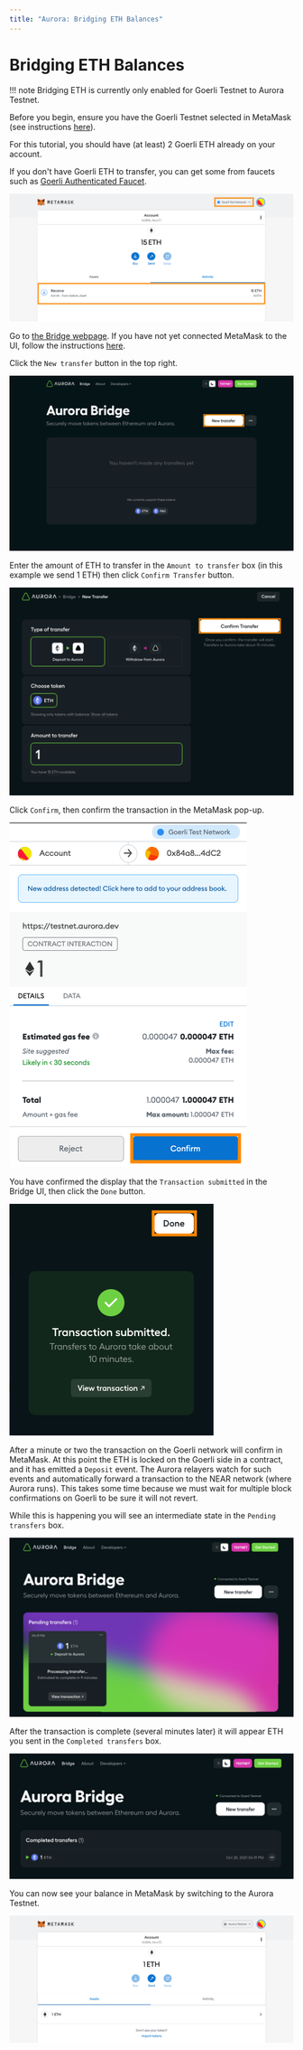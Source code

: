 ```yaml
---
title: "Aurora: Bridging ETH Balances"
---
```


# Bridging ETH Balances

!!! note
    Bridging ETH is currently only enabled for Goerli Testnet to Aurora Testnet.

Before you begin, ensure you have the Goerli Testnet selected in MetaMask (see instructions [here](../connect/metamask.md)).

For this tutorial, you should have (at least) 2 Goerli ETH already on your account.

If you don't have Goerli ETH to transfer, you can get some from faucets such as [Goerli Authenticated Faucet](https://faucet.goerli.mudit.blog/).

![metamask-goerli-eth](../../_img/metamask_goerli_eth.png)

Go to [the Bridge webpage](https://testnet.aurora.dev/bridge).
If you have not yet connected MetaMask to the UI, follow the instructions [here](../connect/metamask.md).

Click the `New transfer` button in the top right.

![bridge-new-transfer](../../_img/bridge_new_transfer.png)

Enter the amount of ETH to transfer in the `Amount to transfer` box (in this example we send 1 ETH) then click `Confirm Transfer` button.

![bridge-send-one-eth-to-aurora](../../_img/bridge_send_one_eth_to_aurora.png)

Click `Confirm`, then confirm the transaction in the MetaMask pop-up.

![bridge-send-one-eth-to-aurora-metamask-confirm](../../_img/bridge_send_one_eth_to_aurora_metamask_confirm.png)

You have confirmed the display that the `Transaction submitted` in the Bridge UI, then click the `Done` button.

![bridge-done](../../_img/bridge_done.png)

After a minute or two the transaction on the Goerli network will confirm in MetaMask.
At this point the ETH is locked on the Goerli side in a contract, and it has emitted a `Deposit` event.
The Aurora relayers watch for such events and automatically forward a transaction to the NEAR network (where Aurora runs).
This takes some time because we must wait for multiple block confirmations on Goerli to be sure it will not revert.

While this is happening you will see an intermediate state in the `Pending transfers` box.

![bridge-send-one-eth-to-aurora-waiting](../../_img/bridge_send_one_eth_to_aurora_waiting.png)

After the transaction is complete (several minutes later) it will appear ETH you sent in the `Completed transfers` box.

![bridge-send-one-eth-to-aurora-completed](../../_img/bridge_send_one_eth_to_aurora_completed.png)

You can now see your balance in MetaMask by switching to the Aurora Testnet.

![metamask-aurora-testnet-with-one-eth](../../_img/metamask_aurora_testnet_with_one_eth.png)
